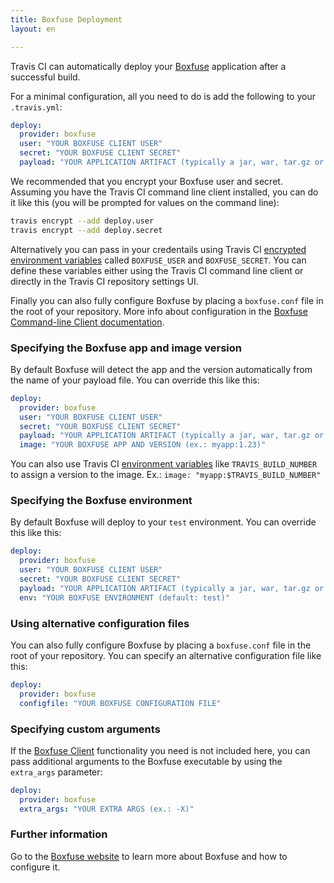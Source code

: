 ```yaml
---
title: Boxfuse Deployment
layout: en

---
```


Travis CI can automatically deploy your [Boxfuse](https://boxfuse.com/) application after a successful build.

For a minimal configuration, all you need to do is add the following to your `.travis.yml`:

```yaml
deploy:
  provider: boxfuse
  user: "YOUR BOXFUSE CLIENT USER"
  secret: "YOUR BOXFUSE CLIENT SECRET"
  payload: "YOUR APPLICATION ARTIFACT (typically a jar, war, tar.gz or zip file)"
```

We recommended that you encrypt your Boxfuse user and secret. Assuming you have the Travis CI command line client installed, you can do it like this (you will be prompted for values on the command line):

```bash
travis encrypt --add deploy.user
travis encrypt --add deploy.secret
```

Alternatively you can pass in your credentails using Travis CI [encrypted environment variables](/user/environment-variables/#Encrypted-Variables) called `BOXFUSE_USER` and `BOXFUSE_SECRET`. You can define these variables either using the Travis CI command line client or directly in the Travis CI repository settings UI.

Finally you can also fully configure Boxfuse by placing a `boxfuse.conf` file in the root of your repository. More info about configuration in the [Boxfuse Command-line Client documentation](https://boxfuse.com/docs/commandline/).

### Specifying the Boxfuse app and image version

By default Boxfuse will detect the app and the version automatically from the name of your payload file. You can override this like this:

```yaml
deploy:
  provider: boxfuse
  user: "YOUR BOXFUSE CLIENT USER"
  secret: "YOUR BOXFUSE CLIENT SECRET"
  payload: "YOUR APPLICATION ARTIFACT (typically a jar, war, tar.gz or zip file)"
  image: "YOUR BOXFUSE APP AND VERSION (ex.: myapp:1.23)"
```

You can also use Travis CI [environment variables](/user/environment-variables) like `TRAVIS_BUILD_NUMBER` to assign a version to the image. Ex.: `image: "myapp:$TRAVIS_BUILD_NUMBER"`

### Specifying the Boxfuse environment

By default Boxfuse will deploy to your `test` environment. You can override this like this:

```yaml
deploy:
  provider: boxfuse
  user: "YOUR BOXFUSE CLIENT USER"
  secret: "YOUR BOXFUSE CLIENT SECRET"
  payload: "YOUR APPLICATION ARTIFACT (typically a jar, war, tar.gz or zip file)"
  env: "YOUR BOXFUSE ENVIRONMENT (default: test)"
```

### Using alternative configuration files

You can also fully configure Boxfuse by placing a `boxfuse.conf` file in the root of your repository. You can specify an alternative configuration file like this:

```yaml
deploy:
  provider: boxfuse
  configfile: "YOUR BOXFUSE CONFIGURATION FILE"
```

### Specifying custom arguments

If the [Boxfuse Client](https://boxfuse.com/docs/commandline) functionality you need is not included here, you can pass additional arguments to the Boxfuse executable by using the `extra_args` parameter:

```yaml
deploy:
  provider: boxfuse
  extra_args: "YOUR EXTRA ARGS (ex.: -X)"
```

### Further information

Go to the [Boxfuse website](https://boxfuse.com) to learn more about Boxfuse and how to configure it.
